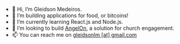 - 👋 Hi, I’m Gleidson Medeiros.
- 👀 I’m building applications for food, or bitcoins!
- 🌱 I’m currently learning React.js and Node.js.
- 💞️ I’m looking to build [AngelOn](https://github.com/users/gleidsonlm/projects/1/views/1?pane=issue&itemId=19088914), a solution for church engagement.
- 📫 You can reach me on [gleidsonlm [at] gmail.com](mailto:gleidsonlm@gmail.com)
